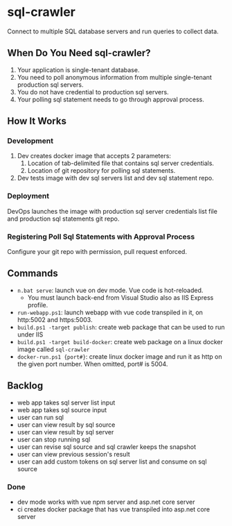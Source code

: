 # sql-crawler

Connect to multiple SQL database servers and run queries to collect data.

## When Do You Need sql-crawler?

1. Your application is single-tenant database.
2. You need to poll anonymous information from multiple single-tenant production sql servers.
3. You do not have credential to production sql servers.
4. Your polling sql statement needs to go through approval process.

## How It Works

### Development

1. Dev creates docker image that accepts 2 parameters:
   1. Location of tab-delimited file that contains sql server credentials.
   2. Location of git repository for polling sql statements.
2. Dev tests image with dev sql servers list and dev sql statement repo.

### Deployment

DevOps launches the image with production sql server credentials list file and production sql statements git repo.

### Registering Poll Sql Statements with Approval Process

Configure your git repo with permission, pull request enforced.

## Commands

* `n.bat serve`: launch vue on dev mode. Vue code is hot-reloaded.
  * You must launch back-end from Visual Studio also as IIS Express profile.
* `run-webapp.ps1`: launch webapp with vue code transpiled in it, on http:5002 and https:5003.
* `build.ps1 -target publish`: create web package that can be used to run under IIS
* `build.ps1 -target build-docker`: create web package on a linux docker image called `sql-crawler`
* `docker-run.ps1 {port#}`: create linux docker image and run it as http on the given port number. When omitted, port# is 5004.

## Backlog

* web app takes sql server list input
* web app takes sql source input
* user can run sql
* user can view result by sql source
* user can view result by sql server
* user can stop running sql
* user can revise sql source and sql crawler keeps the snapshot
* user can view previous session's result
* user can add custom tokens on sql server list and consume on sql source

### Done

* dev mode works with vue npm server and asp.net core server
* ci creates docker package that has vue transpiled into asp.net core server
